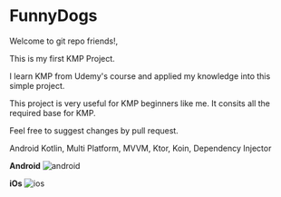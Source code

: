 # FunnyDogs

Welcome to git repo friends!, 

This is my first KMP Project. 

I learn KMP from Udemy's course and applied my knowledge into this simple project.

This project is very useful for KMP beginners like me. It consits all the required base for KMP. 

Feel free to suggest changes by pull request.

Android Kotlin, Multi Platform, MVVM, Ktor, Koin, Dependency Injector

**Android** 
![android](https://github.com/user-attachments/assets/14f0bb35-6fbf-4f9d-b71a-924b38903793)

**iOs**
![ios](https://github.com/user-attachments/assets/1ebef661-8b63-4a26-86ac-fd9a97d2b838)
